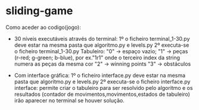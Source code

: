 # sliding-game
Como aceder ao codigo(jogo):
  - 30 níveis executáveis através do terminal:
    1º o ficheiro terminal_1-30.py deve estar na mesma pasta que algoritmo.py e levels.py
    2º executa-se o ficheiro terminal_1-30.py
    Tabuleiro: "0" -> espaço vazio;
               "1" -> peças (r-red; g-green; b-blue), por ex."1r1" onde o terceiro index da string numera as peças da mesma cor
               "2" -> winning points
               "3" -> obstáculos
     
  - Com interface gráfica:
    1º o ficheiro interface.py deve estar na mesma pasta que algoritmo.py e levels.py
    2º executa-se o ficheiro interface.py
    interface: permite criar o tabuleiro para ser resolvido pelo algoritmo e os resultados (contador de movimentos,movimentos,estados de tabuleiro) irão   aparecer no terminal se houver solução.
